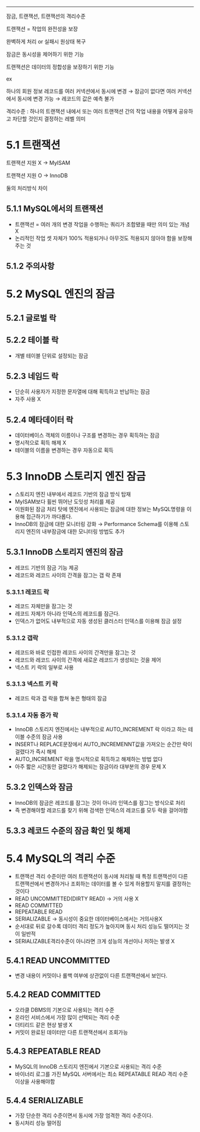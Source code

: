 ---

잠금, 트랜잭션, 트랜잭션의 격리수준

트랜잭션 = 작업의 완전성을 보장

완벽하게 처리 or 실패시 원상태 복구

잠금은 동시성을 제어하기 위한 기능

트랜잭션은 데이터의 정합성을 보장하기 위한 기능

ex

하나의 회원 정보 레코드를 여러 커넥션에서 동시에 변경 → 잠금이 없다면 여러 커넥션에서 동시에 변경 가능 → 레코드의 값은 예측 불가

격리수준 : 하나의 트랜잭션 내에서 또는 여러 트랜잭션 간의 작업 내용을 어떻게 공유하고 차단할 것인지 결정하는 레벨 의미

# 5.1 트랜잭션

트랜잭션 지원 X → MyISAM

트랜잭션 지원 O → InnoDB

둘의 처리방식 차이

## 5.1.1 MySQL에서의 트랜잭션

- 트랜잭션 = 여러 개의 변경 작업을 수행하는 쿼리가 조합됐을 때만 의미 있는 개념 X
- 논리적인 작업 셋 자체가 100% 적용되거나 아무것도 적용되지 않아야 함을 보장해 주는 것

## 5.1.2 주의사항

# 5.2 MySQL 엔진의 잠금

## 5.2.1 글로벌 락

## 5.2.2 테이블 락

- 개별 테이블 단위로 설정되는 잠금

## 5.2.3 네임드 락

- 단순히 사용자가 지정한 문자열에 대해 획득하고 반납하는 잠금
- 자주 사용 X

## 5.2.4 메타데이터 락

- 데이터베이스 객체의 이름이나 구조를 변경하는 경우 획득하는 잠금
- 명시적으로 획득 해제 X
- 테이블의 이름을 변경하는 경우 자동으로 획득

# 5.3 InnoDB 스토리지 엔진 잠금

- 스토리지 엔진 내부에서 레코드 기반의 잠금 방식 탑재
- MyISAM보다 휠씬 뛰어난 도잇성 처리를 제공
- 이원화된 잠금 처리 탓에 엔진에서 사용되는 잠금에 대한 정보는 MySQL명령을 이용해 접근하기가 까다롭다.
- InnoDB의 잠금에 대한 모니터링 강화 → Performance Schema를 이용해 스토리지 엔진의 내부잠금에 대한 모니터링 방법도 추가

## 5.3.1 InnoDB 스토리지 엔진의 잠금

- 레코드 기반의 잠금 기능 제공
- 레코드와 레코드 사이의 간격을 잠그는 갭 락 존재

### 5.3.1.1 레코드 락

- 레코드 자체만을 잠그는 것
- 레코드 자체가 아니라 인덱스의 레코드를 잠근다.
- 인덱스가 없어도 내부적으로 자동 생성된 클러스터 인덱스를 이용해 잠금 설정

### 5.3.1.2 갭락

- 레코드와 바로 인접한 레코드 사이의 간격만을 잠그는 것
- 레코드와 레코드 사이의 간격에 새로운 레코드가 생성되는 것을 제어
- 넥스트 키 락의 일부로 사용

### 5.3.1.3 넥스트 키 락

- 레코드 락과 갭 락을 합쳐 놓은 형태의 잠금

### 5.3.1.4 자동 증가 락

- InnoDB 스토리지 엔진에서는 내부적으로 AUTO_INCREMENT 락 이라고 하는 테이블 수준의 잠금 사용
- INSERT나 REPLACE문장에서 AUTO_INCREMENNT값을 가져오는 순간만 락이 걸렸다가 즉시 해제
- AUTO_INCREMENT 락을 명시적으로 획득하고 해제하는 방법 없다
- 아주 짧은 시간동안 걸렸다가 해제되는 잠금이라 대부분의 경우 문제 X

## 5.3.2 인덱스와 잠금

- InnoDB의 잠금은 레코드를 잠그는 것이 아니라 인덱스를 잠그는 방식으로 처리
- 즉 변경해야할 레코드를 찾기 위해 검색한 인덱스의 레코드를 모두 락을 걸어야함

## 5.3.3 레코드 수준의 잠금 확인 및 해제

# 5.4 MySQL의 격리 수준

- 트랜잭션 격리 수준이란 여러 트랜잭션이 동시에 처리될 때 특정 트랜잭션이 다른 트랜잭션에서 변경하거나 조회하는 데이터를 볼 수 있게 허용할지 말지를 결정하는 것이다
- READ UNCOMMITTED(DIRTY READ) → 거의 사용 X
- READ COMMITTED
- REPEATABLE READ
- SERIALIZABLE → 동시성이 중요한 데이터베이스에서는 거의사용X
- 순서대로 뒤로 갈수록 데이터 격리 정도가 높아지며 동시 처리 성능도 떨어지는 것이 일반적
- SERIALIZABLE격리수준이 아니라면 크게 성능의 개선이나 저하는 발생 X

## 5.4.1 READ UNCOMMITTED

- 변경 내용이 커밋이나 롤백 여부에 상관없이 다른 트랜잭션에서 보인다.

## 5.4.2 READ COMMITTED

- 오라클 DBMS의 기본으로 사용되는 격리 수준
- 온라인 서비스에서 가장 많이 선택되는 격리 수준
- 더티리드 같은 현상 발생 X
- 커밋이 완료된 데이터만 다른 트랜잭션에서 조회가능

## 5.4.3 REPEATABLE READ

- MySQL의 InnoDB 스토리지 엔진에서 기본으로 사용되는 격리 수준
- 바이너리 로그를 가진 MySQL 서버에서는 최소 REPEATABLE READ 격리 수준 이상을 사용해야함

## 5.4.4 SERIALIZABLE

- 가장 단순한 격리 수준이면서 동시에 가장 엄격한 격리 수준이다.
- 동시처리 성능 떨어짐
